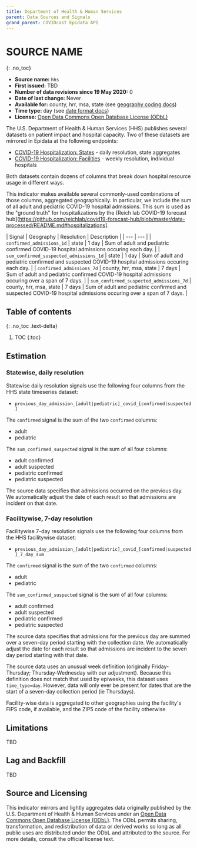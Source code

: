 ```yaml
---
title: Department of Health & Human Services
parent: Data Sources and Signals
grand_parent: COVIDcast Epidata API
---
```


# SOURCE NAME
{: .no_toc}

* **Source name:** `hhs`
* **First issued:** TBD
* **Number of data revisions since 19 May 2020:** 0
* **Date of last change:** Never
* **Available for:** county, hrr, msa, state (see [geography coding docs](../covidcast_geography.md))
* **Time type:** day (see [date format docs](../covidcast_times.md))
* **License:** [Open Data Commons Open Database License (ODbL)](https://opendatacommons.org/licenses/odbl/1-0/)

The U.S. Department of Health & Human Services (HHS) publishes several
datasets on patient impact and hospital capacity. Two of these
datasets are mirrored in Epidata at the following endpoints:

* [COVID-19 Hospitalization: States](../covid_hosp.md) - daily resolution, state aggregates
* [COVID-19 Hospitalization: Facilities](../covid_hosp_facilities.md) - weekly resolution, individual hospitals

Both datasets contain dozens of columns that break down hospital
resource usage in different ways.

This indicator makes available several commonly-used combinations of
those columns, aggregated geographically. In particular, we include
the sum of all adult and pediatric COVID-19 hospital admissions. This
sum is used as the "ground truth" for hospitalizations by the (Reich
lab COVID-19 forecast
hub](https://github.com/reichlab/covid19-forecast-hub/blob/master/data-processed/README.md#hospitalizations].


| Signal | Geography | Resolution | Description |
| --- | --- |
| `confirmed_admissions_1d` | state | 1 day | Sum of adult and pediatric confirmed COVID-19 hospital admissions occuring each day. |
| `sum_confirmed_suspected_admissions_1d` | state | 1 day | Sum of adult and pediatric confirmed and suspected COVID-19 hospital admissions occuring each day. |
| `confirmed_admissions_7d` | county, hrr, msa, state | 7 days | Sum of adult and pediatric confirmed COVID-19 hospital admissions occuring over a span of 7 days. |
| `sum_confirmed_suspected_admissions_7d` | county, hrr, msa, state | 7 days | Sum of adult and pediatric confirmed and suspected COVID-19 hospital admissions occuring over a span of 7 days. |

## Table of contents
{: .no_toc .text-delta}

1. TOC
{:toc}

## Estimation

### Statewise, daily resolution

Statewise daily resolution signals use the following four columns from
the HHS state timeseries dataset:

* `previous_day_admission_[adult|pediatric]_covid_[confirmed|suspected]`

The `confirmed` signal is the sum of the two `confirmed` columns: 

* adult
* pediatric

The `sum_confirmed_suspected` signal is the sum of all four columns:

* adult confirmed
* adult suspected
* pediatric confirmed
* pediatric suspected

The source data specifies that admissions occurred on the previous
day. We automatically adjust the date of each result so that
admissions are incident on that date.

### Facilitywise, 7-day resolution

Facilitywise 7-day resolution signals use the following four columns
from the HHS facilitywise dataset:

* `previous_day_admission_[adult|pediatric]_covid_[confirmed|suspected]_7_day_sum`

The `confirmed` signal is the sum of the two `confirmed` columns: 

* adult
* pediatric

The `sum_confirmed_suspected` signal is the sum of all four columns:

* adult confirmed
* adult suspected
* pediatric confirmed
* pediatric suspected

The source data specifies that admissions for the previous day are
summed over a seven-day period starting with the collection date. We
automatically adjust the date for each result so that admissions are
incident to the seven day period starting with that date.

The source data uses an unusual week definition (originally
Friday-Thursday; Thursday-Wednesday with our adjustment). Because this
definition does not match that used by epiweeks, this dataset uses
`time_type=day`. However, data will only ever be present for dates that
are the start of a seven-day collection period (ie Thursdays).

Facility-wise data is aggregated to other geographies using the facility's FIPS
code, if available, and the ZIP5 code of the facility otherwise.

## Limitations

TBD

## Lag and Backfill

TBD

## Source and Licensing

This indicator mirrors and lightly aggregates data originally
published by the U.S. Department of Health & Human Services under an
[Open Data Commons Open Database License
(ODbL)](https://opendatacommons.org/licenses/odbl/1-0/). The ODbL
permits sharing, transformation, and redistribution of data or derived
works so long as all public uses are distributed under the ODbL and 
attributed to the source. For more details, consult the official
license text.
